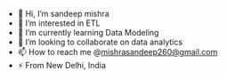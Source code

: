 - 👋 Hi, I’m sandeep mishra
- 👀 I’m interested in ETL
- 🌱 I’m currently learning Data Modeling
- 💞️ I’m looking to collaborate on data analytics
- 📫 How to reach me @mishrasandeep260@gmail.com  
- ⚡ From New Delhi, India

<!---
mishrasandeep260/mishrasandeep260 is a ✨ special ✨ repository because its `README.md` (this file) appears on your GitHub profile.
You can click the Preview link to take a look at your changes.
--->
